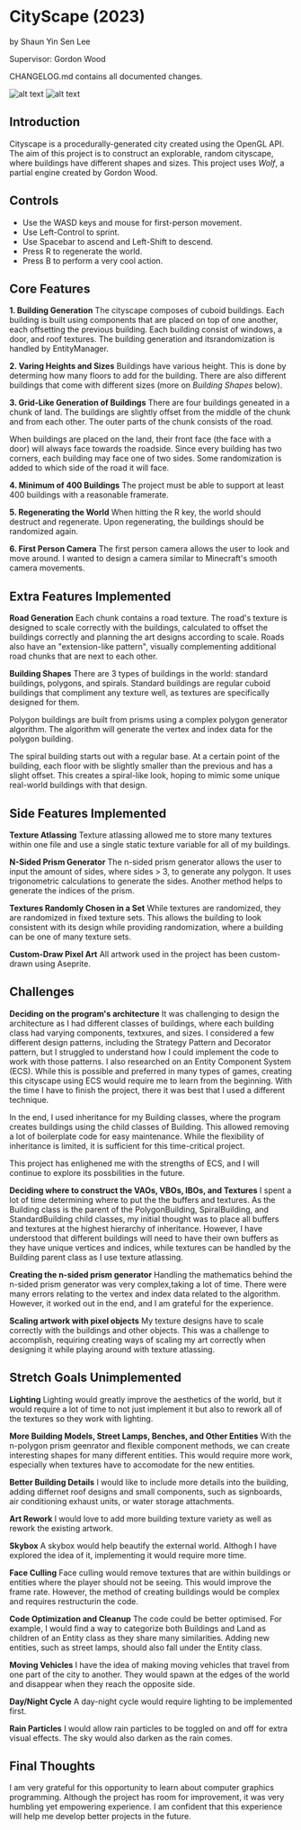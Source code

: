# CityScape (2023)
by Shaun Yin Sen Lee

Supervisor: Gordon Wood

CHANGELOG.md contains all documented changes.

![alt text](screenshots/cityscape_pic1.png)
![alt text](screenshots/cityscape_pic2.png)

## Introduction
Cityscape is a procedurally-generated city created using the OpenGL API. The aim of this project is to construct
an explorable, random cityscape, where buildings have different shapes and sizes. This project uses *Wolf*, a partial
engine created by Gordon Wood.


## Controls
- Use the WASD keys and mouse for first-person movement.
- Use Left-Control to sprint.
- Use Spacebar to ascend and Left-Shift to descend.
- Press R to regenerate the world.
- Press B to perform a very cool action.


## Core Features
**1. Building Generation**
The cityscape composes of cuboid buildings. Each building is built using components that are placed on top of one
another, each offsetting the previous building. Each building consist of windows, a door, and roof textures. The 
building generation and itsrandomization is handled by EntityManager.


**2. Varing Heights and Sizes**
Buildings have various height. This is done by determing how many floors to add for the building. There are also 
different buildings that come with different sizes (more on *Building Shapes* below).


**3. Grid-Like Generation of Buildings**
There are four buildings geneated in a chunk of land. The buildings are slightly offset from the middle of the chunk and
from each other. The outer parts of the chunk consists of the road.

When buildings are placed on the land, their front face (the face with a door) will always face towards the roadside.
Since every building has two corners, each building may face one of two sides. Some randomization is added to which 
side of the road it will face.


**4. Minimum of 400 Buildings**
The project must be able to support at least 400 buildings with a reasonable framerate.


**5. Regenerating the World**
When hitting the R key, the world should destruct and regenerate. Upon regenerating, the buildings should be randomized
again.


**6. First Person Camera**
The first person camera allows the user to look and move around. I wanted to design a camera similar to Minecraft's
smooth camera movements.


## Extra Features Implemented
**Road Generation**
Each chunk contains a road texture. The road's texture is designed to scale correctly with the buildings, calculated 
to offset the buildings correctly and planning the art designs according to scale. Roads also have an 
"extension-like pattern", visually complementing additional road chunks that are next to each other.


**Building Shapes**
There are 3 types of buildings in the world: standard buildings, polygons, and spirals. Standard buildings are regular
cuboid buildings that compliment any texture well, as textures are specifically designed for them.

Polygon buildings are built from prisms using a complex polygon generator algorithm. The algorithm will generate the 
vertex and index data for the polygon building.

The spiral building starts out with a regular base. At a certain point of the building, each floor with be slightly 
smaller than the previous and has a slight offset. This creates a spiral-like look, hoping to mimic some unique 
real-world buildings with that design.


## Side Features Implemented
**Texture Atlassing**
Texture atlassing allowed me to store many textures within one file and use a single static texture variable for all of
my buildings.


**N-Sided Prism Generator**
The n-sided prism generator allows the user to input the amount of sides, where sides > 3, to generate any polygon. It
uses trigonometric calculations to generate the sides. Another method helps to generate the indices of the prism.


**Textures Randomly Chosen in a Set**
While textures are randomized, they are randomized in fixed texture sets. This allows the building to look consistent
with its design while providing randomization, where a building can be one of many texture sets.


**Custom-Draw Pixel Art**
All artwork used in the project has been custom-drawn using Aseprite.


## Challenges
**Deciding on the program's architecture**
It was challenging to design the architecture as I had different classes of buildings, where each building class had
varying components, textxures, and sizes. I considered a few different design patterns, including the Strategy Pattern
and Decorator pattern, but I struggled to understand how I could implement the code to work with those patterns. I also
researched on an Entity Component System (ECS). While this is possible and preferred in many types of games, creating
this cityscape using ECS would require me to learn from the beginning. With the time I have to finish the project, there
it was best that I used a different technique.

In the end, I used inheritance for my Building classes, where the program creates buildings using the child classes of
Building. This allowed removing a lot of boilerplate code for easy maintenance. While the flexibility of inheritance is
limited, it is sufficient for this time-critical project.

This project has enlighened me with the strengths of ECS, and I will continue to explore its possbilities in the future.


**Deciding where to construct the VAOs, VBOs, IBOs, and Textures**
I spent a lot of time determining where to put the the buffers and textures. As the Building class is the parent of the
PolygonBuilding, SpiralBuilding, and StandardBuilding child classes, my initial thought was to place all buffers and
textures at the highest hierarchy of inheritance. However, I have understood that different buildings will need to have
their own buffers as they have unique vertices and indices, while textures can be handled by the Building parent class
as I use texture atlassing.


**Creating the n-sided prism generator**
Handling the mathematics behind the n-sided prism generator was very complex,taking a lot of time. There
were many errors relating to the vertex and index data related to the algorithm. However, it worked out in the end, and 
I am grateful for the experience.


**Scaling artwork with pixel objects**
My texture designs have to scale correctly with the buildings and other objects. This was a challenge to accomplish,
requiring creating ways of scaling my art correctly when designing it while playing around with texture atlassing.


## Stretch Goals Unimplemented
**Lighting**
Lighting would greatly improve the aesthetics of the world, but it would require a lot of time to not just implement
it but also to rework all of the textures so they work with lighting.


**More Building Models, Street Lamps, Benches, and Other Entities**
With the n-polygon prism geenrator and flexible component methods, we can create interesting shapes for many different 
entities. This would require more work, especially when textures have to accomodate for the new entities.


**Better Building Details**
I would like to include more details into the building, adding differnet roof designs and small components, such as
signboards, air conditioning exhaust units, or water storage attachments.


**Art Rework**
I would love to add more building texture variety as well as rework the existing artwork.


**Skybox**
A skybox would help beautify the external world. Althogh I have explored the idea of it, implementing it would require 
more time.


**Face Culling**
Face culling would remove textures that are within buildings or entities where the player should not be seeing. This
would improve the frame rate. However, the method of creating buildings would be complex and requires restructurin the 
code.


**Code Optimization and Cleanup**
The code could be better optimised. For example, I would find a way to categorize both Buildings and Land as children 
of an Entity class as they share many similarities. Adding new entities, such as street lamps, should also fall under 
the Entity class.


**Moving Vehicles**
I have the idea of making moving vehicles that travel from one part of the city to another. They would spawn at the
edges of the world and disappear when they reach the opposite side.


**Day/Night Cycle**
A day-night cycle would require lighting to be implemented first.


**Rain Particles**
I would allow rain particles to be toggled on and off for extra visual effects. The sky would also darken as the rain
comes.


## Final Thoughts
I am very grateful for this opportunity to learn about computer graphics programming. Although the project has room for 
improvement, it was very humbling yet empowering experience. I am confident that this experience will help me develop 
better projects in the future.